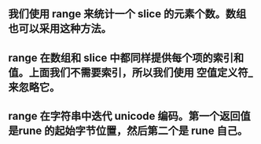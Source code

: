 ## 我们使用 range 来统计一个 slice 的元素个数。数组也可以采用这种方法。
## range 在数组和 slice 中都同样提供每个项的索引和值。上面我们不需要索引，所以我们使用 空值定义符_ 来忽略它。
## range 在字符串中迭代 unicode 编码。第一个返回值是rune 的起始字节位置，然后第二个是 rune 自己。